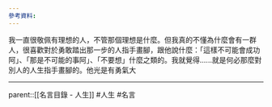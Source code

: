 ```yaml
---
參考資料:
---
```

我一直很敬佩有理想的人，不管那個理想是什麼。但我真的不懂為什麼會有一群人，很喜歡對於勇敢踏出那一步的人指手畫腳，跟他說什麼：「這樣不可能會成功阿」、「那是不可能的事阿」、「不要想」什麼之類的。我就覺得......就是何必那麼對別人的人生指手畫腳的。他光是有勇氣大
- - -
parent::[[名言目錄 - 人生]]
#人生 #名言 